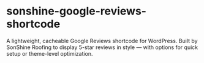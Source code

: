# sonshine-google-reviews-shortcode
A lightweight, cacheable Google Reviews shortcode for WordPress. Built by SonShine Roofing to display 5-star reviews in style — with options for quick setup or theme-level optimization.
